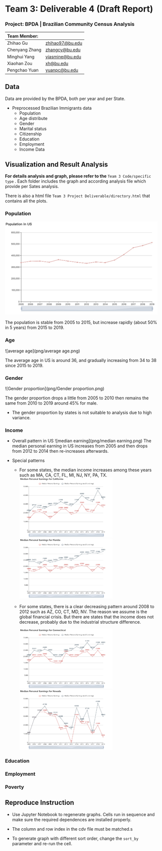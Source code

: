 # Team 3: Deliverable 4 (Draft Report)

### Project: BPDA | Brazilian Community Census Analysis

| Team Member:   |                 |
|:-------------- | --------------- |
| Zhihao Gu      | zhihao97@bu.edu |
| Chenyang Zhang | zhangcy@bu.edu  |
| Minghui Yang   | yjasmine@bu.edu |
| Xiaohan Zou    | xh@bu.edu       |
| Pengchao Yuan  | yuanpc@bu.edu   |

## Data

Data are provided by the BPDA, both per year and per State.

* Preprocessed Brazilian Immigrants data
  * Population
  * Age distribute
  * Gender
  * Marital status
  * Citizenship
  * Education
  * Employment
  * Income
  Data

## Visualization and Result Analysis

**For details analysis and graph, please refer to the** ```Team 3 Code/specific type``` . Each folder includes the graph and according analysis file which provide per Sates analysis.

There is also a html file ```Team 3 Project Deliverable/directory.html```  that contains all the plots.

### Population

<img src="png/Population.png" alt="Population"  />

The population is stable from 2005 to 2015, but increase rapidly (about 50% in 5 years) from 2015 to 2019. 

### Age

![average age](png/average age.png)

The average age in US is around 36, and gradually increasing from 34 to 38 since 2015 to 2019.

### Gender

![Gender proportion](png/Gender proportion.png)

The gender proportion drops a little from 2005 to 2010 then remains the same from 2010 to 2019  around 45% for male. 
* The gender proportion by states is not suitable to analysis due to high variance.

### Income

* Overall pattern in US
  ![median earning](png/median earning.png)
  The median personal earning in US increases from 2005 and then drops from 2012 to 2014 then re-increases afterwards.
  
* Special patterns
  * For some states, the median income increases among these years such as MA, CA, CT, FL, MI, NJ, NY, PA, TX.
    <img src="png/income-california.png" alt="income-california" style="zoom:30%;" />
    <img src="png/income-florida.png" alt="income-florida" style="zoom:30%;" />
  
  * For some states, there is a clear decreasing pattern around 2008 to 2012  such as AZ, CO, CT, MD, NV. The reason we assume is the global financial crisis. But there are states that the income does not decrease, probably due to the industrial structure difference.
    
    <img src="png/income-connecticut.png" alt="income-connecticut" style="zoom:30%;" />
    <img src="png/income-nevada.png" alt="income-nevada" style="zoom:30%;" />


### Education



### Employment



### Poverty



## Reproduce Instruction

* Use Jupyter Notebook to regenerate graphs. Cells run in sequence and make sure the required dependences are installed properly.

* The column and row index in the cdv file must be matched.s
* To generate graph with different sort order, change the ```sort_by``` parameter and re-run the cell.



